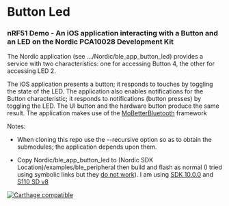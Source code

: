 # Button Led
### nRF51 Demo - An iOS application interacting with a Button and an LED on the Nordic PCA10028 Development Kit

The Nordic application (see .../Nordic/ble_app_button_led) provides a service with two characteristics: one for accessing Button 4, the other for accessing LED 2.  

The iOS application presents a button; it responds to touches by toggling the state of the LED. The application also enables notifications for the Button characteristic; it responds to notifications (button presses) by toggling the LED. The UI button and the hardware button produce the same result. The application makes use of the [MoBetterBluetooth](https://github.com/verticon/MoBetterBluetooth.git) framework  

Notes:

* When cloning this repo use the --recursive option so as to obtain the submodules; the application depends upon them.

* Copy Nordic/ble_app_button_led to (Nordic SDK Location)/examples/ble_peripheral then build and flash as normal (I tried using symbolic links but they [do not work](http://unix.stackexchange.com/questions/158126/cd-and-ls-behave-differently-when-inside-a-softlink-to-a-dir)). I am using [SDK 10.0.0](https://developer.nordicsemi.com/nRF5_SDK/nRF51_SDK_v10.x.x/) and [S110 SD v8](http://www.nordicsemi.com/eng/Products/ANT/nRF51422)

[![Carthage compatible](https://img.shields.io/badge/Carthage-compatible-4BC51D.svg?style=flat)](https://github.com/Carthage/Carthage)
